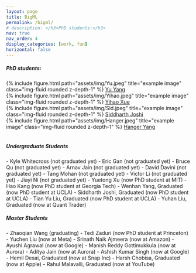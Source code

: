 ```yaml
---
layout: page
title: BigML
permalink: /bigml/
# description: </h3>PhD students:</h3>
nav: true
nav_order: 4
display_categories: [work, fun]
horizontal: false
---
```



<h5>PhD students:</h5>


<div class="row justify-content-sm-center">
   <div class="col-sm-4 mt-3 mt-md-0">
       {% include figure.html path="assets/img/Yu.jpeg" title="example image" class="img-fluid rounded z-depth-1" %}
       <a href="https://sites.google.com/g.ucla.edu/yuyang/home">Yu Yang</a>
   </div>
   <div class="col-sm-4 mt-3 mt-md-0">
       {% include figure.html path="assets/img/Yihao.jpeg" title="example image" class="img-fluid rounded z-depth-1" %}
       <a href="https://sites.google.com/g.ucla.edu/yihao-xue/home">Yihao Xue</a>
   </div>
</div>
<div class="row justify-content-sm-center">
   <div class="col-sm-4 mt-3 mt-md-0">
       {% include figure.html path="assets/img/Sid.jpeg" title="example image" class="img-fluid rounded z-depth-1" %}
       <a href="https://sjoshi804.github.io/">Siddharth Joshi</a>
   </div>
   <div class="col-sm-4 mt-3 mt-md-0">
       {% include figure.html path="assets/img/Hanger.jpeg" title="example image" class="img-fluid rounded z-depth-1" %}
       <a href="https://www.linkedin.com/in/wenhan-yang-6413981b4/">Hanger Yang</a>
   </div>
</div>

<br />
<h5>Undergraduate Students</h5>
- Kyle Whitecross (not graduated yet)
- Eric Gan (not graduated yet)
- Bruce Qu (not graduated yet)
- Arnav Jain (not graduated yet)
- David Davini (not graduated yet)
- Tang Mohan (not graduated yet)
- Victor Li (not graduated yet)
- Jiayi Ni (not graduated yet)
- Yuetong Xu (now PhD student at MIT)
- Hao Kang (now PhD student at Georgia Tech)
- Wenhan Yang, Graduated (now PhD student at UCLA)
- Siddharth Joshi, Graduated (now PhD student at UCLA)
- Tian Yu Liu, Graduated (now PhD student at UCLA)
- Yuhan Liu, Graduated (now at Quant Trader)

<h5>Master Students</h5>
- Zhaoqian Wang (graduating)
- Tedi Zaduri (now PhD student at Princeton)
- Yuchen Liu (now at Meta)
- Srinath Naik Ajmeera (now at Amazon)
- Ayushi Agrawal (now at Google)
- Manish Reddy Gottimukkula (now at Aurora)
- Aditya Jain (now at Aurora)
- Ashish Kumar Singh (now at Google)
- Hemil Desai, Graduated (now at Snap Inc)
- Harsh Chobisa, Graduated (now at Apple)
- Rahul Malavalli, Graduated (now at YouTube)

<!-- 
<style>
td, th {
   border: none!important;
}
</style>



[<img src="/assets/img/Yu.jpeg"  width="250" height="250">](https://sites.google.com/g.ucla.edu/yuyang/home) | [<img src="/assets/img/Yihao.jpeg"  width="250" height="250">](https://sites.google.com/g.ucla.edu/yihao-xue/home)|
[Yu Yang](https://sites.google.com/g.ucla.edu/yuyang/home)|[Yihao Xue](https://sites.google.com/g.ucla.edu/yihao-xue/home)|
[<img src="/assets/img/Sid.jpeg"  width="250" height="250">](https://sjoshi804.github.io/) | [<img src="/assets/img/Hanger.jpeg"  width="250" height="250">](https://www.linkedin.com/in/wenhan-yang-6413981b4/)|
[Siddharth Joshi](https://sjoshi804.github.io/)|[Hanger Yang](https://www.linkedin.com/in/wenhan-yang-6413981b4/)| -->

